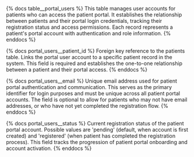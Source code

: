 {% docs table__portal_users %}
This table manages user accounts for patients who can access the patient portal. It establishes the relationship between patients and their portal login credentials, tracking their registration status and access permissions. Each record represents a patient's portal account with authentication and role information.
{% enddocs %}

{% docs portal_users__patient_id %}
Foreign key reference to the patients table. Links the portal user account to a specific patient record in the system. This field is required and establishes the one-to-one relationship between a patient and their portal access.
{% enddocs %}

{% docs portal_users__email %}
Unique email address used for patient portal authentication and communication. This serves as the primary identifier for login purposes and must be unique across all patient portal accounts. The field is optional to allow for patients who may not have email addresses, or who have not yet completed the
registration flow.
{% enddocs %}

{% docs portal_users__status %}
Current registration status of the patient portal account. Possible values are 'pending' (default, when account is first created) and 'registered' (when patient has completed the registration process). This field tracks the progression of patient portal onboarding and account activation.
{% enddocs %}

